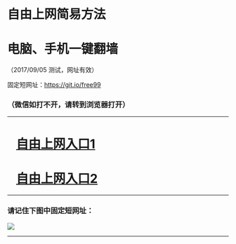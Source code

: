 ﻿# 自由上网简易方法

# 电脑、手机一键翻墙

（2017/09/05 测试，网址有效）

固定短网址：https://git.io/free99

### （微信如打不开，请转到浏览器打开）


***





# &nbsp;&nbsp; <a href="http://ft244629072.fwq-tz1001.xyz/fwqtz01.html?t=090500114401 " target="_blank">自由上网入口1</a>
# &nbsp;&nbsp; <a href="http://ft162279048.fwq-tz1002.xyz/fwqtz02.html?t=090500128228 " target="_blank">自由上网入口2</a>
***

### 请记住下图中固定短网址：

<img src="https://s3-us-west-2.amazonaws.com/fwq-1001/yjfq-20170905okok.png" /> 


***

